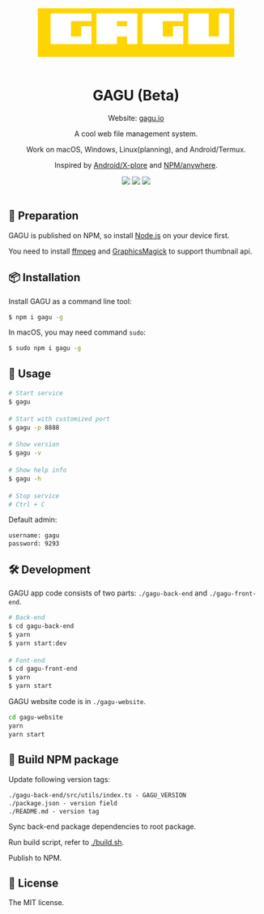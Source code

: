 <div align="center">
  <img src="./logo.svg" style="height: 96px;" >
  <br>
  <br>
  <h1>GAGU (Beta)</h1>
  <p>Website: <a href="https://gagu.io" target="_blank">gagu.io</a></p>
  <p>A cool web file management system.</p>
  <p>Work on macOS, Windows, Linux(planning), and Android/Termux.</p>
  <p>Inspired by <a href="https://play.google.com/store/apps/details?id=com.lonelycatgames.Xplore" target="_blank">Android/X-plore</a> and <a href="https://www.npmjs.com/package/anywhere" target="_blank">NPM/anywhere</a>.</p>
  <img src="https://img.shields.io/badge/NPM-v0.0.17-orange">
  <img src="https://img.shields.io/badge/Bundle Size-269KB-success">
  <img src="https://img.shields.io/badge/License-MIT-green">
  <br>
  <br>
</div>

## 🔔 Preparation

GAGU is published on NPM, so install [Node.js](https://nodejs.org/) on your device first.

You need to install [ffmpeg](https://ffmpeg.org/) and [GraphicsMagick](http://www.graphicsmagick.org/) to support thumbnail api.

## 📦 Installation

Install GAGU as a command line tool:

```sh
$ npm i gagu -g
```

In macOS, you may need command `sudo`:

```sh
$ sudo npm i gagu -g
```

## 📝  Usage

```sh
# Start service
$ gagu

# Start with customized port
$ gagu -p 8888

# Show version
$ gagu -v

# Show help info
$ gagu -h

# Stop service
# Ctrl + C
```

Default admin:

```
username: gagu
password: 9293
```

## 🛠 Development

GAGU app code consists of two parts: `./gagu-back-end` and `./gagu-front-end`.

```sh
# Back-end
$ cd gagu-back-end
$ yarn
$ yarn start:dev

# Font-end
$ cd gagu-front-end
$ yarn
$ yarn start
```

GAGU website code is in `./gagu-website`.

```sh
cd gagu-website
yarn
yarn start
```

## 🔨 Build NPM package

Update following version tags:

```
./gagu-back-end/src/utils/index.ts - GAGU_VERSION
./package.json - version field
./README.md - version tag
```

Sync back-end package dependencies to root package.

Run build script, refer to [./build.sh](./build.sh).

Publish to NPM.

## 📜  License

The MIT license.
